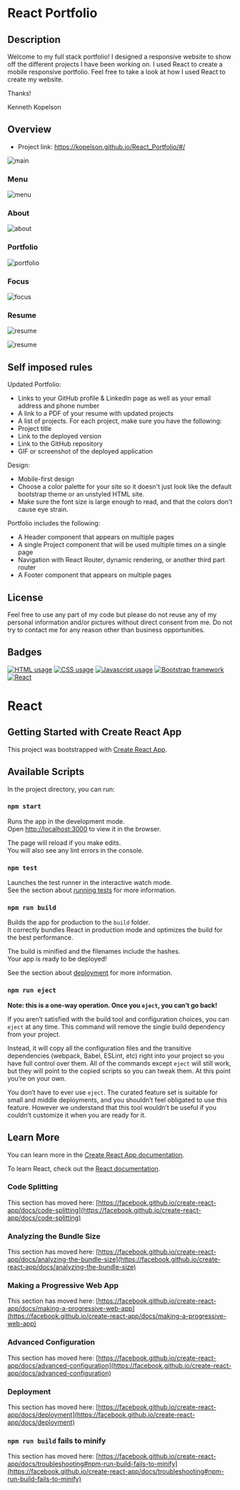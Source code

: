 # React Portfolio
## Description
 <p>Welcome to my full stack portfolio! I designed a responsive website to show off the different projects I have been working on. I used React to create a mobile responsive portfolio. Feel free to take a look at how I used React to create my website.

Thanks!

Kenneth Kopelson</p>

## Overview
 * Project link: https://kopelson.github.io/React_Portfolio/#/
 
![main](https://user-images.githubusercontent.com/57735283/106824570-f1bf1b80-6637-11eb-82d7-2b09003d0965.PNG)

### Menu
![menu](https://user-images.githubusercontent.com/57735283/106829015-29ca5c80-6640-11eb-9b24-7fd288e3f43e.gif)

### About
![about](https://user-images.githubusercontent.com/57735283/106829008-23d47b80-6640-11eb-8e16-f39aa5c794ea.gif)

### Portfolio
![portfolio](https://user-images.githubusercontent.com/57735283/106829023-2d5de380-6640-11eb-9840-49721a5897bf.gif)

### Focus
![focus](https://user-images.githubusercontent.com/57735283/106829009-2505a880-6640-11eb-8bee-67b4d0081df8.gif)

### Resume
![resume](https://user-images.githubusercontent.com/57735283/106829028-3058d400-6640-11eb-9df0-6bbeccc2d052.gif)

![resume](https://user-images.githubusercontent.com/57735283/97096199-545a5180-161d-11eb-9a91-eb7c132ef55f.gif)

## Self imposed rules

Updated Portfolio:
* Links to your GitHub profile & LinkedIn page as well as your email address and phone number
* A link to a PDF of your resume with updated projects
* A list of projects. For each project, make sure you have the following:
* Project title
* Link to the deployed version
* Link to the GitHub repository
* GIF or screenshot of the deployed application

Design:
* Mobile-first design
* Choose a color palette for your site so it doesn't just look like the default bootstrap theme or an unstyled HTML site.
* Make sure the font size is large enough to read, and that the colors don't cause eye strain.

 Portfolio includes the following:
* A Header component that appears on multiple pages
* A single Project component that will be used multiple times on a single page
* Navigation with React Router, dynamic rendering, or another third part router
* A Footer component that appears on multiple pages



## License
Feel free to use any part of my code but please do not reuse any of my personal information and/or pictures without direct consent from me. Do not try to contact me for any reason other than business opportunities.

## Badges
<a href="https://img.shields.io/badge/HTML-8.0%25-red"><img alt="HTML usage" src="https://img.shields.io/badge/HTML-8.0%25-red"></a> <a href="https://img.shields.io/badge/CSS-5.4%25-purple"><img alt="CSS usage" src="https://img.shields.io/badge/CSS-5.4%25-purple"></a> <a href="https://img.shields.io/badge/JavaScript-86.6%25-yellow"><img alt="Javascript usage" src="https://img.shields.io/badge/JavaScript-86.6%25-yellow"></a> <a href="https://img.shields.io/badge/Frameworks-Bootstrap-blue"><img alt="Bootstrap framework" src="https://img.shields.io/badge/Frameworks-Bootstrap-blue"></a> <a href="https://img.shields.io/badge/Library-React-blue"><img alt="React" src="https://img.shields.io/badge/Library-React-blue"></a>

# React

## Getting Started with Create React App

This project was bootstrapped with [Create React App](https://github.com/facebook/create-react-app).

## Available Scripts

In the project directory, you can run:

### `npm start`

Runs the app in the development mode.\
Open [http://localhost:3000](http://localhost:3000) to view it in the browser.

The page will reload if you make edits.\
You will also see any lint errors in the console.

### `npm test`

Launches the test runner in the interactive watch mode.\
See the section about [running tests](https://facebook.github.io/create-react-app/docs/running-tests) for more information.

### `npm run build`

Builds the app for production to the `build` folder.\
It correctly bundles React in production mode and optimizes the build for the best performance.

The build is minified and the filenames include the hashes.\
Your app is ready to be deployed!

See the section about [deployment](https://facebook.github.io/create-react-app/docs/deployment) for more information.

### `npm run eject`

**Note: this is a one-way operation. Once you `eject`, you can’t go back!**

If you aren’t satisfied with the build tool and configuration choices, you can `eject` at any time. This command will remove the single build dependency from your project.

Instead, it will copy all the configuration files and the transitive dependencies (webpack, Babel, ESLint, etc) right into your project so you have full control over them. All of the commands except `eject` will still work, but they will point to the copied scripts so you can tweak them. At this point you’re on your own.

You don’t have to ever use `eject`. The curated feature set is suitable for small and middle deployments, and you shouldn’t feel obligated to use this feature. However we understand that this tool wouldn’t be useful if you couldn’t customize it when you are ready for it.

## Learn More

You can learn more in the [Create React App documentation](https://facebook.github.io/create-react-app/docs/getting-started).

To learn React, check out the [React documentation](https://reactjs.org/).

### Code Splitting

This section has moved here: [https://facebook.github.io/create-react-app/docs/code-splitting](https://facebook.github.io/create-react-app/docs/code-splitting)

### Analyzing the Bundle Size

This section has moved here: [https://facebook.github.io/create-react-app/docs/analyzing-the-bundle-size](https://facebook.github.io/create-react-app/docs/analyzing-the-bundle-size)

### Making a Progressive Web App

This section has moved here: [https://facebook.github.io/create-react-app/docs/making-a-progressive-web-app](https://facebook.github.io/create-react-app/docs/making-a-progressive-web-app)

### Advanced Configuration

This section has moved here: [https://facebook.github.io/create-react-app/docs/advanced-configuration](https://facebook.github.io/create-react-app/docs/advanced-configuration)

### Deployment

This section has moved here: [https://facebook.github.io/create-react-app/docs/deployment](https://facebook.github.io/create-react-app/docs/deployment)

### `npm run build` fails to minify

This section has moved here: [https://facebook.github.io/create-react-app/docs/troubleshooting#npm-run-build-fails-to-minify](https://facebook.github.io/create-react-app/docs/troubleshooting#npm-run-build-fails-to-minify)
